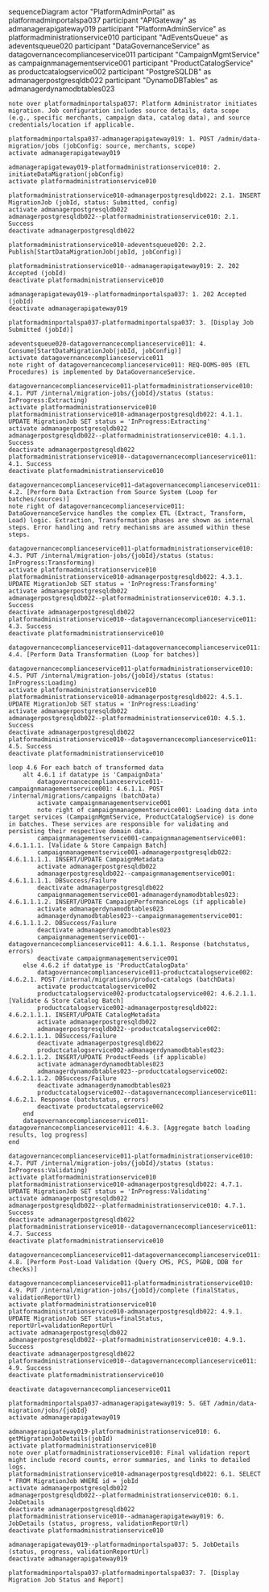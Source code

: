 sequenceDiagram
    actor "PlatformAdminPortal" as platformadminportalspa037
    participant "APIGateway" as admanagerapigateway019
    participant "PlatformAdminService" as platformadministrationservice010
    participant "AdEventsQueue" as adeventsqueue020
    participant "DataGovernanceService" as datagovernancecomplianceservice011
    participant "CampaignMgmtService" as campaignmanagementservice001
    participant "ProductCatalogService" as productcatalogservice002
    participant "PostgreSQLDB" as admanagerpostgresqldb022
    participant "DynamoDBTables" as admanagerdynamodbtables023

    note over platformadminportalspa037: Platform Administrator initiates migration. Job configuration includes source details, data scope (e.g., specific merchants, campaign data, catalog data), and source credentials/location if applicable.

    platformadminportalspa037-admanagerapigateway019: 1. POST /admin/data-migration/jobs (jobConfig: source, merchants, scope)
    activate admanagerapigateway019

    admanagerapigateway019-platformadministrationservice010: 2. initiateDataMigration(jobConfig)
    activate platformadministrationservice010

    platformadministrationservice010-admanagerpostgresqldb022: 2.1. INSERT MigrationJob (jobId, status: Submitted, config)
    activate admanagerpostgresqldb022
    admanagerpostgresqldb022--platformadministrationservice010: 2.1. Success
    deactivate admanagerpostgresqldb022

    platformadministrationservice010-adeventsqueue020: 2.2. Publish[StartDataMigrationJob(jobId, jobConfig)]

    platformadministrationservice010--admanagerapigateway019: 2. 202 Accepted (jobId)
    deactivate platformadministrationservice010

    admanagerapigateway019--platformadminportalspa037: 1. 202 Accepted (jobId)
    deactivate admanagerapigateway019

    platformadminportalspa037-platformadminportalspa037: 3. [Display Job Submitted (jobId)]

    adeventsqueue020-datagovernancecomplianceservice011: 4. Consume[StartDataMigrationJob(jobId, jobConfig)]
    activate datagovernancecomplianceservice011
    note right of datagovernancecomplianceservice011: REQ-DOMS-005 (ETL Procedures) is implemented by DataGovernanceService.

    datagovernancecomplianceservice011-platformadministrationservice010: 4.1. PUT /internal/migration-jobs/{jobId}/status (status: InProgress:Extracting)
    activate platformadministrationservice010
    platformadministrationservice010-admanagerpostgresqldb022: 4.1.1. UPDATE MigrationJob SET status = 'InProgress:Extracting'
    activate admanagerpostgresqldb022
    admanagerpostgresqldb022--platformadministrationservice010: 4.1.1. Success
    deactivate admanagerpostgresqldb022
    platformadministrationservice010--datagovernancecomplianceservice011: 4.1. Success
    deactivate platformadministrationservice010

    datagovernancecomplianceservice011-datagovernancecomplianceservice011: 4.2. [Perform Data Extraction from Source System (Loop for batches/sources)]
    note right of datagovernancecomplianceservice011: DataGovernanceService handles the complex ETL (Extract, Transform, Load) logic. Extraction, Transformation phases are shown as internal steps. Error handling and retry mechanisms are assumed within these steps.

    datagovernancecomplianceservice011-platformadministrationservice010: 4.3. PUT /internal/migration-jobs/{jobId}/status (status: InProgress:Transforming)
    activate platformadministrationservice010
    platformadministrationservice010-admanagerpostgresqldb022: 4.3.1. UPDATE MigrationJob SET status = 'InProgress:Transforming'
    activate admanagerpostgresqldb022
    admanagerpostgresqldb022--platformadministrationservice010: 4.3.1. Success
    deactivate admanagerpostgresqldb022
    platformadministrationservice010--datagovernancecomplianceservice011: 4.3. Success
    deactivate platformadministrationservice010

    datagovernancecomplianceservice011-datagovernancecomplianceservice011: 4.4. [Perform Data Transformation (Loop for batches)]

    datagovernancecomplianceservice011-platformadministrationservice010: 4.5. PUT /internal/migration-jobs/{jobId}/status (status: InProgress:Loading)
    activate platformadministrationservice010
    platformadministrationservice010-admanagerpostgresqldb022: 4.5.1. UPDATE MigrationJob SET status = 'InProgress:Loading'
    activate admanagerpostgresqldb022
    admanagerpostgresqldb022--platformadministrationservice010: 4.5.1. Success
    deactivate admanagerpostgresqldb022
    platformadministrationservice010--datagovernancecomplianceservice011: 4.5. Success
    deactivate platformadministrationservice010

    loop 4.6 For each batch of transformed data
        alt 4.6.1 if datatype is 'CampaignData'
            datagovernancecomplianceservice011-campaignmanagementservice001: 4.6.1.1. POST /internal/migrations/campaigns (batchData)
            activate campaignmanagementservice001
            note right of campaignmanagementservice001: Loading data into target services (CampaignMgmtService, ProductCatalogService) is done in batches. These services are responsible for validating and persisting their respective domain data.
            campaignmanagementservice001-campaignmanagementservice001: 4.6.1.1.1. [Validate & Store Campaign Batch]
            campaignmanagementservice001-admanagerpostgresqldb022: 4.6.1.1.1.1. INSERT/UPDATE CampaignMetadata
            activate admanagerpostgresqldb022
            admanagerpostgresqldb022--campaignmanagementservice001: 4.6.1.1.1.1. DBSuccess/Failure
            deactivate admanagerpostgresqldb022
            campaignmanagementservice001-admanagerdynamodbtables023: 4.6.1.1.1.2. INSERT/UPDATE CampaignPerformanceLogs (if applicable)
            activate admanagerdynamodbtables023
            admanagerdynamodbtables023--campaignmanagementservice001: 4.6.1.1.1.2. DBSuccess/Failure
            deactivate admanagerdynamodbtables023
            campaignmanagementservice001--datagovernancecomplianceservice011: 4.6.1.1. Response (batchstatus, errors)
            deactivate campaignmanagementservice001
        else 4.6.2 if datatype is 'ProductCatalogData'
            datagovernancecomplianceservice011-productcatalogservice002: 4.6.2.1. POST /internal/migrations/product-catalogs (batchData)
            activate productcatalogservice002
            productcatalogservice002-productcatalogservice002: 4.6.2.1.1. [Validate & Store Catalog Batch]
            productcatalogservice002-admanagerpostgresqldb022: 4.6.2.1.1.1. INSERT/UPDATE CatalogMetadata
            activate admanagerpostgresqldb022
            admanagerpostgresqldb022--productcatalogservice002: 4.6.2.1.1.1. DBSuccess/Failure
            deactivate admanagerpostgresqldb022
            productcatalogservice002-admanagerdynamodbtables023: 4.6.2.1.1.2. INSERT/UPDATE ProductFeeds (if applicable)
            activate admanagerdynamodbtables023
            admanagerdynamodbtables023--productcatalogservice002: 4.6.2.1.1.2. DBSuccess/Failure
            deactivate admanagerdynamodbtables023
            productcatalogservice002--datagovernancecomplianceservice011: 4.6.2.1. Response (batchstatus, errors)
            deactivate productcatalogservice002
        end
        datagovernancecomplianceservice011-datagovernancecomplianceservice011: 4.6.3. [Aggregate batch loading results, log progress]
    end

    datagovernancecomplianceservice011-platformadministrationservice010: 4.7. PUT /internal/migration-jobs/{jobId}/status (status: InProgress:Validating)
    activate platformadministrationservice010
    platformadministrationservice010-admanagerpostgresqldb022: 4.7.1. UPDATE MigrationJob SET status = 'InProgress:Validating'
    activate admanagerpostgresqldb022
    admanagerpostgresqldb022--platformadministrationservice010: 4.7.1. Success
    deactivate admanagerpostgresqldb022
    platformadministrationservice010--datagovernancecomplianceservice011: 4.7. Success
    deactivate platformadministrationservice010

    datagovernancecomplianceservice011-datagovernancecomplianceservice011: 4.8. [Perform Post-Load Validation (Query CMS, PCS, PGDB, DDB for checks)]

    datagovernancecomplianceservice011-platformadministrationservice010: 4.9. PUT /internal/migration-jobs/{jobId}/complete (finalStatus, validationReportUrl)
    activate platformadministrationservice010
    platformadministrationservice010-admanagerpostgresqldb022: 4.9.1. UPDATE MigrationJob SET status=finalStatus, reportUrl=validationReportUrl
    activate admanagerpostgresqldb022
    admanagerpostgresqldb022--platformadministrationservice010: 4.9.1. Success
    deactivate admanagerpostgresqldb022
    platformadministrationservice010--datagovernancecomplianceservice011: 4.9. Success
    deactivate platformadministrationservice010

    deactivate datagovernancecomplianceservice011

    platformadminportalspa037-admanagerapigateway019: 5. GET /admin/data-migration/jobs/{jobId}
    activate admanagerapigateway019

    admanagerapigateway019-platformadministrationservice010: 6. getMigrationJobDetails(jobId)
    activate platformadministrationservice010
    note over platformadministrationservice010: Final validation report might include record counts, error summaries, and links to detailed logs.
    platformadministrationservice010-admanagerpostgresqldb022: 6.1. SELECT * FROM MigrationJob WHERE id = jobId
    activate admanagerpostgresqldb022
    admanagerpostgresqldb022--platformadministrationservice010: 6.1. JobDetails
    deactivate admanagerpostgresqldb022
    platformadministrationservice010--admanagerapigateway019: 6. JobDetails (status, progress, validationReportUrl)
    deactivate platformadministrationservice010

    admanagerapigateway019--platformadminportalspa037: 5. JobDetails (status, progress, validationReportUrl)
    deactivate admanagerapigateway019

    platformadminportalspa037-platformadminportalspa037: 7. [Display Migration Job Status and Report]
